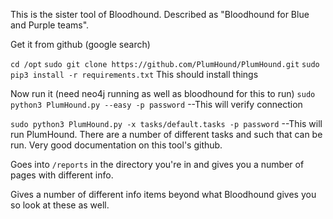 This is the sister tool of Bloodhound.  Described as "Bloodhound for Blue and Purple teams".

Get it from github (google search)

`cd /opt`
`sudo git clone https://github.com/PlumHound/PlumHound.git`
`sudo pip3 install -r requirements.txt`   This should install things

Now run it   (need neo4j running as well as bloodhound for this to run)
`sudo python3 PlumHound.py --easy -p password`   --This will verify connection

`sudo python3 PlumHound.py -x tasks/default.tasks -p password`    --This will run PlumHound.  There are a number of different tasks and such that can be run.  Very good documentation on this tool's github.  

Goes into `/reports` in the directory you're in and gives you a number of pages with different info.

Gives a number of different info items beyond what Bloodhound gives you so look at these as well.
